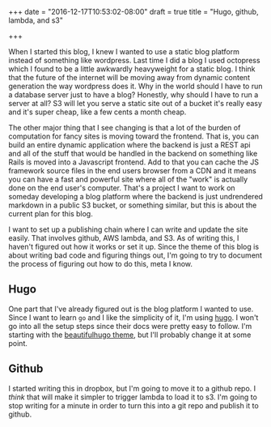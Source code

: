 +++
date = "2016-12-17T10:53:02-08:00"
draft = true
title = "Hugo, github, lambda, and s3"

+++

When I started this blog, I knew I wanted to use a static blog platform instead of something like wordpress. Last time I did a blog I used octopress which I found to be a little awkwardly heavyweight for a static blog. I think that the future of the internet will be moving away from dynamic content generation the way wordpress does it. Why in the world should I have to run a database server just to have a blog? Honestly, why should I have to run a server at all? S3 will let you serve a static site out of a bucket it's really easy and it's super cheap, like a few cents a month cheap.

The other major thing that I see changing is that a lot of the burden of computation for fancy sites is moving toward the frontend. That is, you can build an entire dynamic application where the backend is just a REST api and all of the stuff that would be handled in the backend on something like Rails is moved into a Javascript frontend. Add to that you can cache the JS framework source files in the end users browser from a CDN and it means you can have a fast and powerful site where all of the "work" is actually done on the end user's computer. That's a project I want to work on someday developing a blog platform where the backend is just undrendered markdown in a public S3 bucket, or something similar, but this is about the current plan for this blog.

I want to set up a publishing chain where I can write and update the site easily. That involves github, AWS lambda, and S3. As of writing this, I haven't figured out how it works or set it up. Since the theme of this blog is about writing bad code and figuring things out, I'm going to try to document the process of figuring out how to do this, meta I know.

## Hugo

One part that I've already figured out is the blog platform I wanted to use. Since I want to learn `go` and I like the simplicity of it, I'm using [hugo](https://gohugo.io/). I won't go into all the setup steps since their docs were pretty easy to follow. I'm starting with the [beautifulhugo theme](http://themes.gohugo.io/beautifulhugo/), but I'll probably change it at some point.

## Github

I started writing this in dropbox, but I'm going to move it to a github repo. I _think_ that will make it simpler to trigger lambda to load it to s3. I'm going to stop writing for a minute in order to turn this into a git repo and publish it to github.

